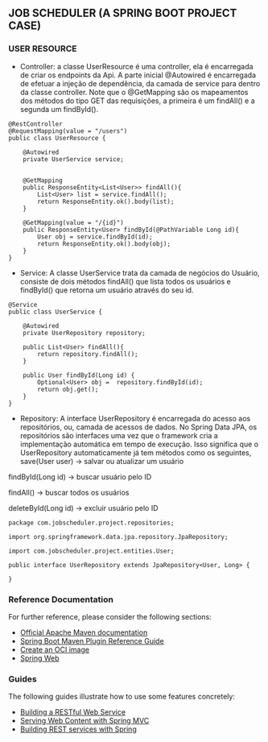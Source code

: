 ## JOB SCHEDULER (A SPRING BOOT PROJECT CASE)


### USER RESOURCE

* Controller:  a classe UserResource é uma controller, ela é encarregada de criar os endpoints da Api. A parte inicial @Autowired é encarregada de efetuar a injeção de dependência, da camada de service para dentro da classe controller. Note que o @GetMapping são os mapeamentos dos métodos do tipo GET das requisições, a primeira é um findAll() e a segunda um findById(). 

```
@RestController
@RequestMapping(value = "/users")
public class UserResource {
	
	@Autowired
	private UserService service;
	
	
	@GetMapping
	public ResponseEntity<List<User>> findAll(){
		List<User> list = service.findAll();
		return ResponseEntity.ok().body(list);
	}
	
	@GetMapping(value = "/{id}")
	public ResponseEntity<User> findById(@PathVariable Long id){
		User obj = service.findById(id);
		return ResponseEntity.ok().body(obj);
	}
}

```

* Service: A classe UserService trata da camada de negócios do Usuário, consiste de dois métodos findAll() que lista todos os usuários e findById() que retorna um usuário através do seu id.
 
```
@Service
public class UserService {

	@Autowired
	private UserRepository repository;
	
	public List<User> findAll(){
		return repository.findAll();
	}
	
	public User findById(Long id) {
	 	Optional<User> obj =  repository.findById(id);
		return obj.get();
	}
}
```

* Repository: A interface UserRepository é encarregada do acesso aos repositórios, ou, camada de acessos de dados. No Spring Data JPA, os repositórios são interfaces uma vez que o framework cria a implementação automática em tempo de execução. Isso significa que o UserRepository automaticamente já tem métodos como os seguintes, <br>
save(User user) → salvar ou atualizar um usuário <br>

findById(Long id) → buscar usuário pelo ID <br>

findAll() → buscar todos os usuários <br>

deleteById(Long id) → excluir usuário pelo ID <br>

```
package com.jobscheduler.project.repositories;

import org.springframework.data.jpa.repository.JpaRepository;

import com.jobscheduler.project.entities.User;

public interface UserRepository extends JpaRepository<User, Long> {
	
}
```




### Reference Documentation
For further reference, please consider the following sections:

* [Official Apache Maven documentation](https://maven.apache.org/guides/index.html)
* [Spring Boot Maven Plugin Reference Guide](https://docs.spring.io/spring-boot/3.5.4/maven-plugin)
* [Create an OCI image](https://docs.spring.io/spring-boot/3.5.4/maven-plugin/build-image.html)
* [Spring Web](https://docs.spring.io/spring-boot/3.5.4/reference/web/servlet.html)

### Guides
The following guides illustrate how to use some features concretely:

* [Building a RESTful Web Service](https://spring.io/guides/gs/rest-service/)
* [Serving Web Content with Spring MVC](https://spring.io/guides/gs/serving-web-content/)
* [Building REST services with Spring](https://spring.io/guides/tutorials/rest/)